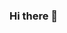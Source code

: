 ### Hi there 👋

<!--
**AninhaVferreira12/AninhaVferreira12** is a ✨ _special_ ✨ repository because its `README.md` (this file) appears on your GitHub profile.

Here are some ideas to get you started:


- 
- 📫 How to reach me: insta:anavferreira12
- 😄 Pronouns: ..ela/dela
- ⚡ Fun fact: .
-->
